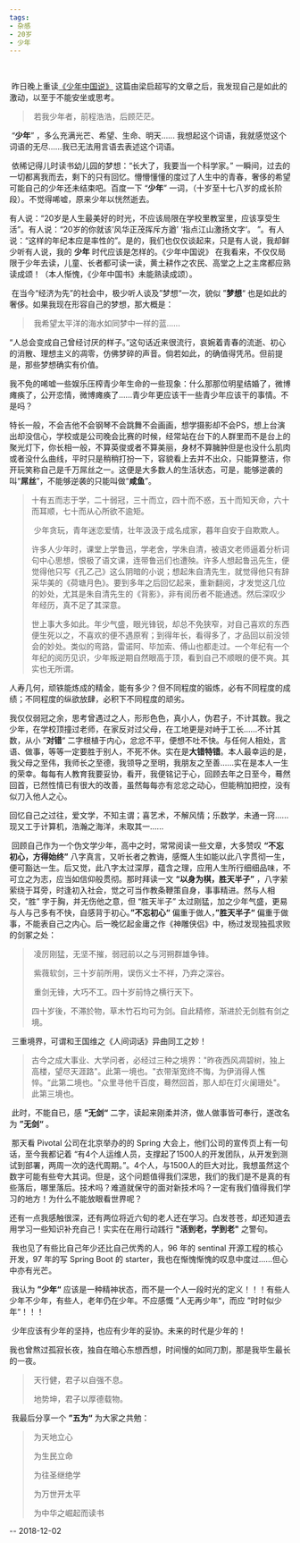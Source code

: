 ```yaml
---
tags:
- 杂感
- 20岁
- 少年
---
```


​

​	昨日晚上重读[《少年中国说》](https://darian1996.github.io/2018/12/02/%E5%B0%91%E5%B9%B4%E4%B8%AD%E5%9B%BD%E8%AF%B4/) 这篇由梁启超写的文章之后，我发现自己是如此的激动，以至于不能安坐或思考。

> ​	若我少年者，前程浩浩，后顾茫茫。

​	“**少年**” ，多么充满光芒、希望、生命、明天...... 我想起这个词语，我就感觉这个词语的无尽......我已无法用言语去表述这个词语。

​	依稀记得儿时读书幼儿园的梦想：“长大了，我要当一个科学家。”	一瞬间，过去的一切都离我而去，剩下的只有回忆。懵懵懂懂的度过了人生中的青春，奢侈的希望可能自己的少年还未结束吧。百度一下 “**少年**” 一词，（十岁至十七八岁的成长阶段）。不觉得唏嘘，原来少年以恍然逝去。

​	有人说：“20岁是人生最美好的时光，不应该局限在学校里教室里，应该享受生活”。有人说：“20岁的你就该’风华正茂挥斥方遒’  ‘指点江山激扬文字‘。 ”。有人说：“这样的年纪本应是率性的”。是的，我们也仅仅谈起来，只是有人说，我却鲜少听有人说，我的 **少年** 时代应该是怎样的。《少年中国说》 在我看来，不仅仅局限于少年去读，儿童、长者都可读一读，黄土耕作之农民、高堂之上之主席都应熟读成颂！（本人惭愧，《少年中国书》未能熟读成颂）。



​	在当今“经济为先”的社会中，极少听人谈及”梦想“一次，貌似 ”**梦想**“ 也是如此的奢侈。如果我现在形容自己的梦想，那大概是：

> ​	我希望太平洋的海水如同梦中一样的蓝......

​	“人总会变成自己曾经讨厌的样子。”这句话近来很流行，哀婉着青春的流逝、初心的消散、理想主义的凋零，仿佛梦碎的声音。倘若如此，的确值得凭吊。但前提是，那些梦想确实有价值。

​	我不免的唏嘘一些娱乐压榨青少年生命的一些现象：什么那那位明星结婚了，微博瘫痪了，公开恋情，微博瘫痪了......青少年更应该干一些青少年应该干的事情。不是吗？

​	特长一般，不会吉他不会钢琴不会跳舞不会画画，想学摄影却不会PS，想上台演出却没信心，学校或是公司晚会比赛的时候，经常站在台下的人群里而不是台上的聚光灯下，你长相一般，不算英俊或者不算美丽，身材不算臃肿但是也没什么肌肉或者没什么曲线，平时只是稍稍打扮一下，容貌看上去并不出众，只能算整洁，你开玩笑称自己是千万屌丝之一。这便是大多数人的生活状态，可是，能够逆袭的叫“**屌丝**”，不能够逆袭的只能叫做“**咸鱼**”。

> ​	十有五而志于学，二十弱冠，三十而立，四十而不惑，五十而知天命，六十而耳顺，七十而从心所欲不逾矩。
>
> ​	少年贪玩，青年迷恋爱情，壮年汲汲于成名成家，暮年自安于自欺欺人。
>
> ​	许多人少年时，课堂上学鲁迅，学老舍，学朱自清，被语文老师逼着分析词句中心思想，恨极了语文课，连带鲁迅们也遭殃。许多人想起鲁迅先生，便觉得他只写《孔乙己》这么阴暗的小说；想起朱自清先生，就觉得他只有辞采华美的《荷塘月色》。要到多年之后回忆起来，重新翻阅，才发觉这几位的妙处，尤其是朱自清先生的《背影》，非有阅历者不能通透。然后深叹少年经历，真不足了其深意。
>
> ​	世上事大多如此。年少气盛，眼光锋锐，却总不免狭窄，对自己喜欢的东西便生死以之，不喜欢的便不遇原宥；到得年长，看得多了，才品回以前没领会的妙处。类似的弯路，雷诺阿、毕加索、傅山也都走过。一个年纪有一个年纪的阅历见识，少年叛逆期自然眼高于顶，看到自己不顺眼的便不爽。其实也无所谓。

​	人寿几何，顽铁能炼成的精金，能有多少？但不同程度的锻炼，必有不同程度的成绩；不同程度的纵欲放肆，必积下不同程度的顽劣。

​	我仅仅弱冠之余，思考曾遇过之人，形形色色，真小人，伪君子，不计其数。我之少年，在学校顶撞过老师，在家反对过父母，在工地更是对峙于工长......不计其数，从小 ”**对错**“ 二字根植于内心，忿忿不平，便想不吐不快。与任何人相处，言语、做事，等等一定要胜于别人，不死不休。实在是**大错特错**。本人最幸运的是，我父母之至伟，我师长之至德，我领导之至明，我朋友之至善......实在是本人一生的荣幸。每每有人教育我要妥协，看开，我便铭记于心，回顾去年之日至今，蓦然回首，已然性情已有很大的改善，虽然每每亦有忿忿之动心，但能稍加把控，没有似刀入他人之心。

​	 回忆自己之过往，爱文学，不知主谓；喜艺术，不解风情；乐数学，未通一窍...... 现又工于计算机，浩瀚之海洋，未取其一......

​	回顾自己作为一个伪文学少年，高中之时，常常阅读一些文章，大多赞叹 **“不忘初心，方得始终”** 八字真言，又听长者之教诲，感慨人生如能以此八字贯彻一生，便可豁达一生。后又觉，此八字太过深厚，蕴含之理，应用人生所行细细品味，不可立之为志，应当如信仰般贯彻。那时拜读一文 **“以身为棋，胜天半子”** ，八字萦萦绕于耳旁，时逢初入社会，觉之可当作教条鞭策自身，事事精进。然与人相交，“胜” 字于胸，并无伤他之意，但 “胜天半子” 太过刚猛，加之少年气盛，更易与人与己多有不快，自感背于初心。**”不忘初心“** 偏重于做人，**”胜天半子“** 偏重于做事，不能表自己之内心。后一晚忆起金庸之作《神雕侠侣》中，杨过发现独孤求败的剑冢之处：

> ​	凌厉刚猛，无坚不摧，弱冠前以之与河朔群雄争锋。
>
> ​	紫薇软剑，三十岁前所用，误伤义士不祥，乃弃之深谷。
>
> ​	重剑无锋，大巧不工。四十岁前恃之横行天下。
>
> ​	四十岁後，不滞於物，草木竹石均可为剑。自此精修，渐进於无剑胜有剑之境。

​	三重境界，可谓和王国维之《人间词话》异曲同工之妙！

> ​	古今之成大事业、大学问者，必经过三种之境界："昨夜西风凋碧树，独上高楼，望尽天涯路"。此第一境也。"衣带渐宽终不悔，为伊消得人憔悴。“此第二境也。"众里寻他千百度，蓦然回首，那人却在灯火阑珊处"。此第三境也。

​	此时，不能自已，感 **”无剑“** 二字，读起来刚柔并济，做人做事皆可奉行，遂改名为 **”无剑“** 。

​	那天看  Pivotal  公司在北京举办的的 Spring 大会上，他们公司的宣传页上有一句话，至今我都记着 “有4个人运维人员，支撑起了1500人的开发团队，从开发到测试到部署，两周一次的迭代周期。”。4个人，与1500人的巨大对比，我想虽然这个数字可能有些夸大其词。但是，这个问题值得我们深思，我们的我们是不是真的有些落后，哪里落后。技术吗？难道就保守的面对新技术吗？一定有我们值得我们学习的地方！为什么不能放眼看世界呢？

​	还有一点我感触很深，还有两位将近六旬的老人还在学习。白发苍苍，却还知道去用学习一些知识补充自己！实实在在用行动践行 **"活到老，学到老"** 之警句。

​	我也见了有些比自己年少还比自己优秀的人，96 年的 sentinal 开源工程的核心开发，97 年的写 Spring Boot 的 starter，我也在惭愧惭愧的叹息中度过......但心中亦有光芒。

​	我认为 **”少年“** 应该是一种精神状态，而不是一个人一段时光的定义！！！有些人少年不少年，有些人，老年仍在少年。不应感慨 ”人无再少年“，而应 ”时时似少年“！！！

​	少年应该有少年的坚持，也应有少年的妥协。未来的时代是少年的！

​ 我也曾熬过孤寂长夜，独自在暗心东想西想，时间慢的如同刀割，那是我毕生最长的一夜。

> ​	天行健，君子以自强不息。
>
> ​	地势坤，君子以厚德载物。



​	我最后分享一个 **”五为“** 为大家之共勉：

> ​	为天地立心
>
> ​	为生民立命
>
> ​	为往圣继绝学
>
> ​	为万世开太平
>
> ​	为中华之崛起而读书



-- 2018-12-02
